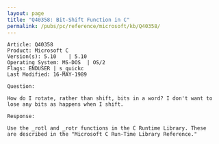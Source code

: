 ```yaml
---
layout: page
title: "Q40358: Bit-Shift Function in C"
permalink: /pubs/pc/reference/microsoft/kb/Q40358/
---
```


	Article: Q40358
	Product: Microsoft C
	Version(s): 5.10    | 5.10
	Operating System: MS-DOS  | OS/2
	Flags: ENDUSER | s_quickc
	Last Modified: 16-MAY-1989
	
	Question:
	
	How do I rotate, rather than shift, bits in a word? I don't want to
	lose any bits as happens when I shift.
	
	Response:
	
	Use the _rotl and _rotr functions in the C Runtime Library. These
	are described in the "Microsoft C Run-Time Library Reference."
